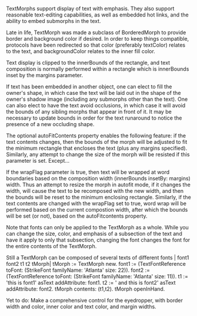 TextMorphs support display of text with emphasis.  They also support reasonable text-editing capabilities, as well as embedded hot links, and the ability to embed submorphs in the text.

Late in life, TextMorph was made a subclass of BorderedMorph to provide border and background color if desired.  In order to keep things compatible, protocols have been redirected so that color (preferably textColor) relates to the text, and backgroundColor relates to the inner fill color.

Text display is clipped to the innerBounds of the rectangle, and text composition is normally performed within a rectangle which is innerBounds inset by the margins parameter.

If text has been embedded in another object, one can elect to fill the owner's shape, in which case the text will be laid out in the shape of the owner's shadow image (including any submorphs other than the text).  One can also elect to have the text avoid occlusions, in which case it will avoid the bounds of any sibling morphs that appear in front of it.  It may be necessary to update bounds in order for the text runaround to notice the presence of a new occluding shape.

The optional autoFitContents property enables the following feature:  if the text contents changes, then the bounds of the morph will be adjusted to fit the minimum rectangle that encloses the text (plus any margins specified).  Similarly, any attempt to change the size of the morph will be resisted if this parameter is set.  Except...

If the wrapFlag parameter is true, then text will be wrapped at word boundaries based on the composition width (innerBounds insetBy: margins) width.  Thus an attempt to resize the morph in autofit mode, if it changes the width, will cause the text to be recomposed with the new width, and then the bounds will be reset to the minimum enclosing rectangle.  Similarly, if the text contents are changed with the wrapFlag set to true, word wrap will be performed based on the current compostion width, after which the bounds will be set (or not), based on the autoFitcontents property.

Note that fonts can only be applied to the TextMorph as a whole.  While you can change the size, color, and emphasis of a subsection of the text and have it apply to only that subsection, changing the font changes the font for the entire contents of the TextMorph. 

Still a TextMorph can be composed of several texts of different fonts
| font1 font2 t1 t2 tMorph|
tMorph := TextMorph new.
font1 := (TextFontReference toFont: (StrikeFont familyName: 'Atlanta' size: 22)).
font2 := (TextFontReference toFont: (StrikeFont familyName: 'Atlanta' size: 11)).
t1 := 'this is font1' asText addAttribute: font1.
t2 := ' and this is font2' asText addAttribute: font2.
tMorph contents: (t1,t2).
tMorph openInHand.


Yet to do:
Make a comprehensive control for the eyedropper, with border width and color, inner color and text color, and margin widths.